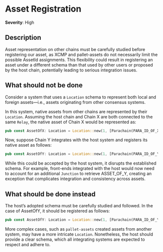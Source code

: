 # Asset Registration

**Severity**: High

## Description

Asset representation on other chains must be carefully studied before registering our asset, as XCMP and pallet-assets do not necessarily limit the possible AssetId assignments. This flexibility could result in registering an asset under a different schema than that used by other users or proposed by the host chain, potentially leading to serious integration issues.

## What should not be done

Consider a system that uses a `Location` schema to represent both local and foreign assets—i.e., assets originating from other consensus systems.

In this system, native assets from other chains are represented by their `Location`. Assuming the host chain and Chain X are both connected to the same `Relay`, the native asset of Chain X would be represented as:

```rust
pub const AssetOfX: Location = Location::new(1, [Parachain(PARA_ID_OF_X)]);
```

Now, suppose Chain Y integrates with the host system and registers its native asset as follows:

```rust
pub const AssetOfY: Location = Location::new(1, [Parachain(PARA_ID_OF_Y), GeneralIndex(0)]);
```

While this could be accepted by the host system, it disrupts the established schema. For example, front-ends integrated with the host would now need to account for an additional `Junction` to retrieve ASSET_OF_Y, creating an exception that complicates integration and consistency across assets.

## What should be done instead

The host’s adopted schema must be carefully studied and followed. In the case of AssetOfY, it should be registered as follows:

```rust
pub const AssetOfY: Location = Location::new(1, [Parachain(PARA_ID_OF_Y));
```

More complex cases, such as `pallet-assets` created assets from another system, may have a more intricate `Location`. Nonetheless, the host should provide a clear schema, which all integrating systems are expected to respect and adhere to.
